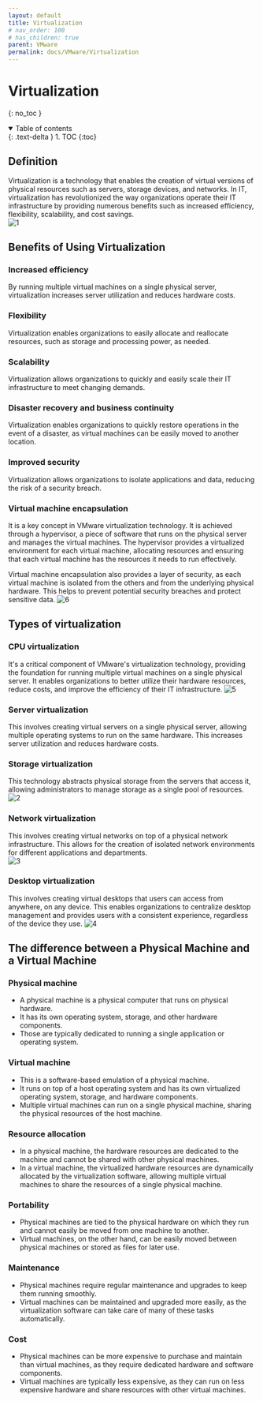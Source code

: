 ```yaml
---
layout: default
title: Virtualization
# nav_order: 100
# has_children: true
parent: VMware
permalink: docs/VMware/Virtualization
---
```


# Virtualization
{: no_toc }

<details open markdown="block">  
  <summary>
    Table of contents
  </summary>
  {: .text-delta }
1. TOC  
{:toc}
</details>

## Definition  

Virtualization is a technology that enables the creation of virtual versions of physical resources such as servers, storage devices, and networks. In IT, virtualization has revolutionized the way organizations operate their IT infrastructure by providing numerous benefits such as increased efficiency, flexibility, scalability, and cost savings.  
![1](/docs/VMware/Virtualization/1.png)

## Benefits of Using Virtualization

### Increased efficiency  

By running multiple virtual machines on a single physical server, virtualization increases server utilization and reduces hardware costs.

### Flexibility  

Virtualization enables organizations to easily allocate and reallocate resources, such as storage and processing power, as needed.

### Scalability  

Virtualization allows organizations to quickly and easily scale their IT infrastructure to meet changing demands.

### Disaster recovery and business continuity  

Virtualization enables organizations to quickly restore operations in the event of a disaster, as virtual machines can be easily moved to another location.

### Improved security  

Virtualization allows organizations to isolate applications and data, reducing the risk of a security breach.  

### Virtual machine encapsulation  

It is a key concept in VMware virtualization technology. It is achieved through a hypervisor, a piece of software that runs on the physical server and manages the virtual machines. The hypervisor provides a virtualized environment for each virtual machine, allocating resources and ensuring that each virtual machine has the resources it needs to run effectively.

Virtual machine encapsulation also provides a layer of security, as each virtual machine is isolated from the others and from the underlying physical hardware. This helps to prevent potential security breaches and protect sensitive data.
![6](/docs/VMware/Virtualization/6.jpg)

## Types of virtualization

### CPU virtualization  

It's a critical component of VMware's virtualization technology, providing the foundation for running multiple virtual machines on a single physical server. It enables organizations to better utilize their hardware resources, reduce costs, and improve the efficiency of their IT infrastructure.
![5](/docs/VMware/Virtualization/5.png)

### Server virtualization  

This involves creating virtual servers on a single physical server, allowing multiple operating systems to run on the same hardware. This increases server utilization and reduces hardware costs.

### Storage virtualization  

This technology abstracts physical storage from the servers that access it, allowing administrators to manage storage as a single pool of resources.
![2](/docs/VMware/Virtualization/2.png)

### Network virtualization  

This involves creating virtual networks on top of a physical network infrastructure. This allows for the creation of isolated network environments for different applications and departments.  
![3](/docs/VMware/Virtualization/3.png)

### Desktop virtualization  

This involves creating virtual desktops that users can access from anywhere, on any device. This enables organizations to centralize desktop management and provides users with a consistent experience, regardless of the device they use.
![4](/docs/VMware/Virtualization/4.jpg)

## The difference between a Physical Machine and a Virtual Machine

### Physical machine

* A physical machine is a physical computer that runs on physical hardware.  
* It has its own operating system, storage, and other hardware components.  
* Those are typically dedicated to running a single application or operating system.

### Virtual machine  

* This is a software-based emulation of a physical machine.  
* It runs on top of a host operating system and has its own virtualized operating system, storage, and hardware components.  
* Multiple virtual machines can run on a single physical machine, sharing the physical resources of the host machine.  

### Resource allocation  

* In a physical machine, the hardware resources are dedicated to the machine and cannot be shared with other physical machines.  
* In a virtual machine, the virtualized hardware resources are dynamically allocated by the virtualization software, allowing multiple virtual machines to share the resources of a single physical machine.

### Portability  

* Physical machines are tied to the physical hardware on which they run and cannot easily be moved from one machine to another.  
* Virtual machines, on the other hand, can be easily moved between physical machines or stored as files for later use.

### Maintenance  

* Physical machines require regular maintenance and upgrades to keep them running smoothly.  
* Virtual machines can be maintained and upgraded more easily, as the virtualization software can take care of many of these tasks automatically.

### Cost  

* Physical machines can be more expensive to purchase and maintain than virtual machines, as they require dedicated hardware and software components.  
* Virtual machines are typically less expensive, as they can run on less expensive hardware and share resources with other virtual machines.
